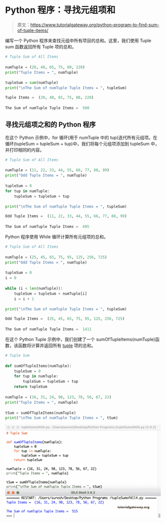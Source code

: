 # Python 程序：寻找元组项和

> 原文：<https://www.tutorialgateway.org/python-program-to-find-sum-of-tuple-items/>

编写一个 Python 程序来查找元组中所有项目的总和。这里，我们使用 Tuple sum 函数返回所有 Tuple 项的总和。

```py
# Tuple Sum of All Items

numTuple = (20, 40, 65, 75, 80, 220)
print("Tuple Items = ", numTuple)

tupleSum = sum(numTuple)
print("\nThe Sum of numTuple Tuple Items = ", tupleSum)
```

```py
Tuple Items =  (20, 40, 65, 75, 80, 220)

The Sum of numTuple Tuple Items =  500
```

## 寻找元组项之和的 Python 程序

在这个 Python 示例中，for 循环(用于 numTuple 中的 tup)迭代所有元组项。在循环(tupleSum = tupleSum + tup)中，我们将每个元组项添加到 tupleSum 中，并打印相同的内容。

```py
# Tuple Sum of All Items

numTuple = (11, 22, 33, 44, 55, 66, 77, 88, 99)
print("Odd Tuple Items = ", numTuple)

tupleSum = 0
for tup in numTuple:
    tupleSum = tupleSum + tup

print("\nThe Sum of numTuple Tuple Items = ", tupleSum)
```

```py
Odd Tuple Items =  (11, 22, 33, 44, 55, 66, 77, 88, 99)

The Sum of numTuple Tuple Items =  495
```

Python 程序使用 While 循环计算所有元组项的总和。

```py
# Tuple Sum of All Items

numTuple = (25, 45, 65, 75, 95, 125, 256, 725)
print("Odd Tuple Items = ", numTuple)

tupleSum = 0
i = 0

while (i < len(numTuple)):
    tupleSum = tupleSum + numTuple[i]
    i = i + 1

print("\nThe Sum of numTuple Tuple Items = ", tupleSum)
```

```py
Odd Tuple Items =  (25, 45, 65, 75, 95, 125, 256, 725)

The Sum of numTuple Tuple Items =  1411
```

在这个 Python Tuple 示例中，我们创建了一个 sumOfTupleItems(numTuple)函数，该函数将计算并返回所有 [tuple](https://www.tutorialgateway.org/python-tuple/) 项的总和。

```py
# Tuple Sum

def sumOfTupleItems(numTuple):
    tupleSum = 0
    for tup in numTuple:
        tupleSum = tupleSum + tup
    return tupleSum

numTuple = (16, 31, 24, 98, 123, 78, 56, 67, 22)
print("Tuple Items = ", numTuple)

tSum = sumOfTupleItems(numTuple)
print("\nThe Sum of numTuple Tuple Items = ", tSum)
```

![Python Program to Find Sum of Tuple Items 4](img/626732f1f4e0a1050e5cdee202769fc5.png)